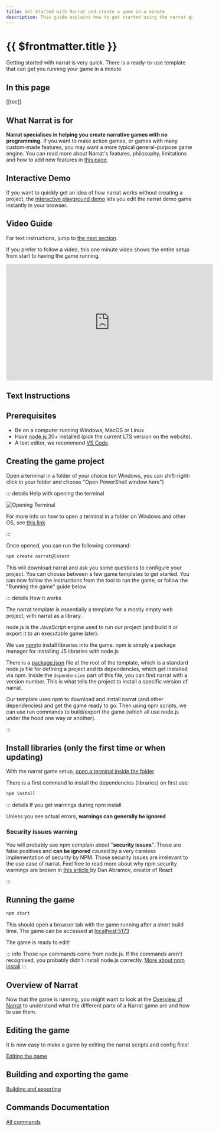 ```yaml
---
title: Get Started with Narrat and create a game in a minute
description: This guide explains how to get started using the narrat game engine in a minute
---
```


# {{ $frontmatter.title }}

Getting started with narrat is very quick. There is a ready-to-use template that can get you running your game in a minute

## In this page

[[toc]]

## What Narrat is for

**Narrat specialises in helping you create narrative games with no programming.** If you want to make action games, or games with many custom-made features, you may want a more typical general-purpose game engine. You can read more about Narrat's features, philosophy, limitations and how to add new features in [this page](/others/what-can-narrat-do).

## Interactive Demo

If you want to quickly get an idea of how narrat works without creating a project, the [interactive playground demo](https://demo.narrat.dev/) lets you edit the narrat demo game instantly in your browser.

## Video Guide

For text instructions, jump to [the next section](#text-instructions).

If you prefer to follow a video, this one minute video shows the entire setup from start to having the game running.

<iframe width="560" height="315" src="https://www.youtube.com/embed/516YTDxSO9Y" title="YouTube video player" frameborder="0" allow="accelerometer; autoplay; clipboard-write; encrypted-media; gyroscope; picture-in-picture" allowfullscreen></iframe>

## Text Instructions

## Prerequisites

- Be on a computer running Windows, MacOS or Linux
- Have [node.js ](https://nodejs.org/en/) 20+ installed (pick the current LTS version on the website).
- A text editor, we recommend [VS Code](https://code.visualstudio.com/Download).

## Creating the game project

Open a terminal in a folder of your choice (on Windows, you can shift-right-click in your folder and choose "Open PowerShell window here")

::: details Help with opening the terminal

![Opening Terminal](./terminal/terminal.png)

For more info on how to open a terminal in a folder on Windows and other OS, see [this link](https://www.groovypost.com/howto/open-command-window-terminal-window-specific-folder-windows-mac-linux/)

:::

Once opened, you can run the following command:

```bash
npm create narrat@latest
```

This will download narrat and ask you some questions to configure your project. You can choose between a few game templates to get started. You can now follow the instructions from the tool to run the game, or follow the "Running the game" guide below

::: details How it works

The narrat template is essentially a template for a mostly empty web project, with narrat as a library.

node.js is the JavaScript engine used to run our project (and build it or export it to an executable game later).

We use [npm](https://www.w3schools.com/whatis/whatis_npm.asp)to install libraries into the game. npm is simply a package manager for installing JS libraries with node.js

There is a [package.json](https://github.com/liana-p/narrat-engine-template/blob/main/package.json) file at the root of the template, which is a standard node.js file for defining a project and its dependencies, which get installed via npm. Inside the `dependencies` part of this file, you can find narrat with a version number. This is what tells the project to install a specific version of narrat.

Our template uses npm to download and install narrat (and other dependencies) and get the game ready to go. Then using npm scripts, we can use run commands to build/export the game (which all use node.js under the hood one way or another).

:::

## Install libraries (only the first time or when updating)

With the narrat game setup, [open a terminal inside the folder](https://www.groovypost.com/howto/open-command-window-terminal-window-specific-folder-windows-mac-linux/)

There is a first command to install the dependencies (libraries) on first use:

```bash
npm install
```

::: details If you get warnings during npm install

Unless you see actual errors, **warnings can generally be ignored**

### **Security issues warning**

You will probably see npm complain about "**security issues**". Those are false positives and **can be ignored** caused by a very careless implementation of security by NPM. Those security issues are irrelevant to the use case of narrat. Feel free to read more about why npm security warnings are broken in [this article ](https://overreacted.io/npm-audit-broken-by-design/)by Dan Abramov, creator of React

:::

## Running the game

```bash
npm start
```

This should open a browser tab with the game running after a short build time. The game can be accessed at <a href="http://localhost:5173/" target="_blank" rel="noreferrer">localhost:5173</a>

The game is ready to edit!

::: info
Those `npm` commands come from node.js. If the commands aren't recognised, you probably didn't install node.js correctly. [More about npm install](https://www.stackchief.com/tutorials/npm%20install%20|%20how%20it%20works)
:::

## Overview of Narrat

Now that the game is running, you might want to look at the [Overview of Narrat](/guides/narrat-overview) to understand what the different parts of a Narrat game are and how to use them.

## Editing the game

It is now easy to make a game by editing the narrat scripts and config files!

[Editing the game](editing-game)

## Building and exporting the game

[Building and exporting](/guides/building-and-exporting)

## Commands Documentation

[All commands](/commands/all-commands)

<FeedbackForm title="Getting Started" slug="guides/getting-started"/>
